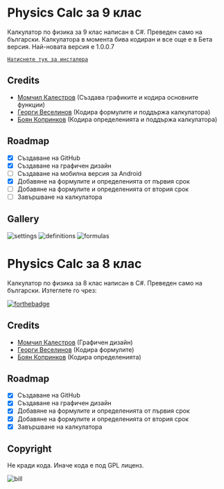 # Physics Calc за 9 клас

Калкулатор по физика за 9 клас написан в C#. Преведен само на български. Калкулатора в момента бива кодиран и все още е в Бета версия.
Най-новата версия е 1.0.0.7

[`Натиснете тук за инсталера`](https://raw.githubusercontent.com/pAx24/PhysicsCalc/Update/Installer.exe)

## Credits
- [Момчил Калестров](https://github.com/Momchil-k) (Създава графиките и кодира основните функции)
- [Георги Веселинов](https://www.instagram.com/_georgi_07/) (Кодира формулите и поддържа калкулатора)
- [Боян Копринков](https://github.com/BoyanK1) (Кодира определенията и поддържа калкулатора)

## Roadmap
- [x]  Създаване на GitHub
- [x]  Създаване на графичен дизайн
- [ ]  Създаване на мобилна версия за Android
- [x]  Добавяне на формулите и определенията от първия срок
- [ ]  Добавяне на формулите и определенията от втория срок
- [ ]  Завършване на калкулатора

## Gallery

![settings](https://github.com/Momchil-k/PhysicsCalc/blob/gh-pages/settings.png?raw=true "settings")
![definitions](https://github.com/Momchil-k/PhysicsCalc/blob/gh-pages/definitions.png?raw=true "definitions")
![formulas](https://github.com/pAx24/PhysicsCalc/blob/gh-pages/formulas.png?raw=true "formulas")

# Physics Calc за 8 клас

Калкулатор по физика за 8 клас написан в C#. Преведен само на български. Изтеглете го чрез:

[![forthebadge](https://forthebadge.com/images/badges/made-with-c-sharp.svg)](https://forthebadge.com)

## Credits
- [Момчил Калестров](https://github.com/pAx24) (Графичен дизайн)
- [Георги Веселинов](https://www.instagram.com/_georgi_07/) (Кодира формулите)
- [Боян Копринков](https://github.com/BoyanK1) (Кодира определенията)

## Roadmap
- [x]  Създаване на GitHub
- [x]  Създаване на графичен дизайн
- [x]  Добавяне на формулите и определенията от първия срок
- [x]  Добавяне на формулите и определенията от втория срок
- [x]  Завършване на калкулатора

## Copyright
Не кради кода. Иначе кода е под GPL лиценз.

![bill](https://github.com/pAx24/PhysicsCalc/blob/gh-pages/billFromEstonia.png?raw=true "bill")
